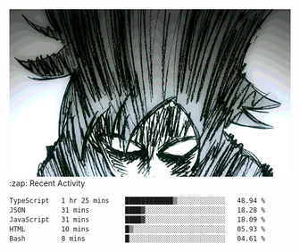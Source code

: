 <body>
<h1 align="center"></h1>
<br>
<div align="center">
<img width="auto" height="300" src="Img/mobFreakoutLonger.gif"/>
</div>
</div>
:zap: Recent Activity

<!--START_SECTION:waka-->

```txt
TypeScript   1 hr 25 mins    ████████████▒░░░░░░░░░░░░   48.94 %
JSON         31 mins         ████▓░░░░░░░░░░░░░░░░░░░░   18.28 %
JavaScript   31 mins         ████▓░░░░░░░░░░░░░░░░░░░░   18.09 %
HTML         10 mins         █▒░░░░░░░░░░░░░░░░░░░░░░░   05.93 %
Bash         8 mins          █░░░░░░░░░░░░░░░░░░░░░░░░   04.61 %
```

<!--END_SECTION:waka-->
